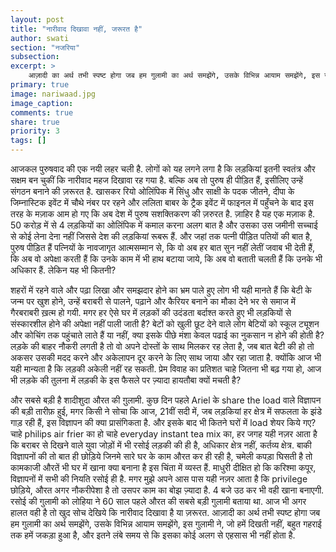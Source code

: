 ```yaml
---
layout: post
title: "नारीवाद दिखावा नहीं, जरूरत है"
author: swati
section: "नजरिया"
subsection:
excerpt: >
    आज़ादी का अर्थ तभी स्पष्ट होगा जब हम गुलामी का अर्थ समझेंगे, उसके विभिन्न आयाम समझेंगे, इस गुलामी ने, जो हमें दिखती नहीं, बहुत गहराई तक हमें जकड़ा हुआ है, और इतने लंबे समय से कि इसका कोई अलग से एहसास भी नहीं होता है.
primary: true
image: nariwaad.jpg
image_caption:
comments: true
share: true
priority: 3
tags: []
---
```


आजकल पुरुषवाद की एक नयी लहर चली है. लोगों को यह लगने लगा है कि लड़कियां इतनी स्वतंत्र और सक्षम बन चुकीं कि नारीवाद महज दिखावा रह गया है. बल्कि अब तो पुरुष ही पीड़ित हैं, इसीलिए उन्हें संगठन बनाने की ज़रूरत है. खासकर रियो ओलिंपिक में सिंधु और साक्षी के पदक जीतने, दीपा के जिम्नास्टिक इवेंट में चौथे नंबर पर रहने और ललिता बाबर के ट्रैक इवेंट में फाइनल में पहुँचने के बाद इस तरह के मज़ाक आम हो गए कि अब देश में पुरुष सशक्तिकरण की ज़रुरत है. ज़ाहिर है यह एक मज़ाक है. 50 करोड़ में से 4 लड़कियों का ओलिंपिक में कमाल करना अलग बात है और उसका उस जमीनी सच्चाई से कोई लेना देना नहीं जिससे देश की लड़कियां रूबरू हैं. और जहां तक पत्नी पीड़ित पतियों की बात है, पुरुष पीड़ित हैं पत्नियों के नावजागृत आत्मसम्मान से, कि वो अब हर बात सुन नहीं लेतीं जवाब भी देती हैं, कि अब वो अपेक्षा करती हैं कि उनके काम में भी हाथ  बटाया जाये, कि अब वो बताती चलती हैं कि उनके भी अधिकार हैं. लेकिन यह भी कितनी?

शहरों में रहने वाले और पढ़ा लिखा और समझदार होने का भ्रम पाले हुए लोग भी यही मानते हैं कि बेटी के जन्म पर खुश होने, उन्हें बराबरी से पालने, पढ़ाने और कैरियर बनाने का मौका देने भर से समाज में गैरबराबरी ख़त्म हो गयी. मगर हर ऐसे घर में लड़कों की उदंडता बर्दाश्त करते हुए भी लड़कियों से संस्कारशील होने की अपेक्षा नहीं पाली जाती है? बेटों को खुली छूट देने वाले लोग बेटियों को स्कूल ट्यूशन और कोचिंग तक पहुंचाते लाते हैं या नहीं, क्या इसके पीछे मंशा केवल पढाई का नुकसान न होने की होती है? लड़के की बाहर नौकरी लगती है तो वो अपने दोस्तों के साथ मिलकर रह लेता है, जब बात बेटी की हो तो अकसर उसकी मदद करने और अकेलापन दूर करने के लिए साथ जाया और रहा जाता है. क्योंकि आज भी यही मान्यता है कि लड़की अकेली नहीं रह सकती. प्रेम विवाह का प्रतिशत चाहे जितना भी बढ़ गया हो, आज भी लड़के की तुलना में लड़की के इस फैसले पर ज़्यादा हायतौबा क्यों मचती है?

और सबसे बड़ी है शादीशुदा औरत की ग़ुलामी. कुछ दिन पहले Ariel के share the load वाले विज्ञापन की बड़ी तारीफ़ हुई, मगर किसी ने सोचा कि आज, 21वीं सदी में, जब लड़कियां हर क्षेत्र में सफलता के झंडे गाड़ रही हैं, इस विज्ञापन की क्या प्रासंगिकता है. और इसके बाद भी कितने घरों में load शेयर किये गए? चाहे philips air frier का हो चाहे everyday instant tea mix का, हर जगह यही नज़र आता है कि बराबर से दिखने वाले युवा जोड़ों में भी रसोई लड़की की ही है, अधिकार क्षेत्र नहीं, कर्तव्य क्षेत्र. बाकी विज्ञापनों की तो बात ही छोड़िये जिनमे सारे घर के काम औरत कर ही रही है, चमेली कपड़ा घिसती है तो कामकाजी औरतें भी घर में खाना क्या बनाना है इस चिंता में व्यस्त हैं. माधुरी दीक्षित हो कि करिश्मा कपूर, विज्ञापनों में सभी की नियति रसोई ही है.
मगर मुझे अपने आस पास यही नज़र आता है कि privilege छोड़िये, औरत अगर नौकरीपेशा है तो उसपर काम का बोझ ज़्यादा है. 4 बजे उठ कर भी वही खाना बनाएगी. रसोई की गुलामी को लोहिया ने 60 साल पहले औरत की सबसे बड़ी गुलामी बताया था. आज भी अगर हालत वही है तो खुद सोच देखिये कि नारीवाद दिखावा है या ज़रूरत.
आज़ादी का अर्थ तभी स्पष्ट होगा जब हम गुलामी का अर्थ समझेंगे, उसके विभिन्न आयाम समझेंगे, इस गुलामी ने, जो हमें दिखती नहीं, बहुत गहराई तक हमें जकड़ा हुआ है, और इतने लंबे समय से कि इसका कोई अलग से एहसास भी नहीं होता है.